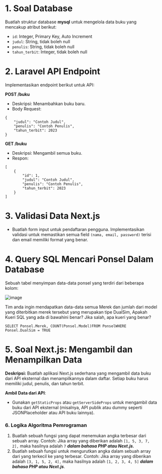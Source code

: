 # 1. Soal Database
Buatlah struktur database **mysql** untuk mengelola data buku yang mencakup atribut berikut:
- `id`: Integer, Primary Key, Auto Increment
- `judul`: String, tidak boleh null
- `penulis`: String, tidak boleh null
- `tahun_terbit`: Integer, tidak boleh null

# 2. Laravel API Endpoint
Implementasikan endpoint berikut untuk API:

**POST /buku**

- Deskripsi: Menambahkan buku baru.
- Body Request:
```
{
    "judul": "Contoh Judul",
    "penulis": "Contoh Penulis",
    "tahun_terbit": 2023
}
```
**GET /buku**

- Deskripsi: Mengambil semua buku.
- Respon:
```
[
    {
        "id": 1,
        "judul": "Contoh Judul",
        "penulis": "Contoh Penulis",
        "tahun_terbit": 2023
    }
]
```
# 3. Validasi Data Next.js
- Buatlah form input untuk pendaftaran pengguna. Implementasikan validasi untuk memastikan semua field `(nama, email, password)` terisi dan email memiliki format yang benar.

# 4. Query SQL Mencari Ponsel Dalam Database
Sebuah tabel menyimpan data-data ponsel yang terdiri dari beberapa kolom:

![image](https://github.com/user-attachments/assets/beb2bdd4-69b6-4c13-95d0-3071fddb4014)

Tim anda ingin mendapatkan data-data semua Merek dan jumlah dari model yang diterbitkan merek tersebut yang merupakan tipe DualSim, Apakah Kueri SQL yang ada di bawahini benar? Jika salah, apa kueri yang benar?
```
SELECT Ponsel.Merek, COUNT(Ponsel.Model)FROM PonselWHERE Ponsel.DualSim = TRUE
```

# 5. Soal Next.js: Mengambil dan Menampilkan Data
**Deskripsi:**
Buatlah aplikasi Next.js sederhana yang mengambil data buku dari API eksternal dan menampilkannya dalam daftar. Setiap buku harus memiliki judul, penulis, dan tahun terbit.

**Ambil Data dari API**:
- Gunakan `getStaticProps` atau `getServerSideProps` untuk mengambil data buku dari API eksternal (misalnya, API publik atau dummy seperti JSONPlaceholder atau API buku lainnya).

### 6. Logika **Algoritma Pemrograman**
1. Buatlah sebuah fungsi yang dapat menemukan angka terbesar dari sebuah array. Contoh: Jika array yang diberikan adalah `[1, 5, 3, 7, 2],` maka hasilnya adalah `7` ***dalam bahasa PHP atau Next.js.***
2. Buatlah sebuah fungsi untuk mengurutkan angka dalam sebuah array dari yang terkecil ke yang terbesar. Contoh: Jika array yang diberikan adalah `[3, 1, 5, 2, 4],` maka hasilnya adalah  `[1, 2, 3, 4, 5]` ***dalam bahasa PHP atau Next.js***.
